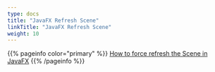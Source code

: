```yaml
---
type: docs
title: "JavaFX Refresh Scene"
linkTitle: "JavaFX Refresh Scene"
weight: 10
---
```


{{% pageinfo color="primary" %}}
[How to force refresh the Scene in JavaFX](https://edencoding.com/force-refresh-scene/)
{{% /pageinfo %}}

